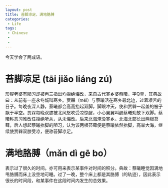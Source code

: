 ```yaml
---
layout: post
title: 苔脚凉足，满地胳膊
categories:
 - Life
tags:
 - Chinese
 - 
 - 
---
```


今天学会了两成语。

苔脚凉足 (tāi jiǎo liáng zú)
=====================

形容老婆有陋习却被再三指出均拒绝悔改，来自古代寒乡婆蔡曦，字Q草，其典故曰：从前有一座永冬城叫寒乡。贾槑（méi）与蔡曦活在寒乡最北边，过着艰苦的日子。每晚夜深人静，蔡曦都会高高抬起双脚，脚跟冲天，使和贾槑一起盖的被子飘于半空。贾槑每晚双膝被北风怒吹受凉惊醒，小心翼翼叫醒蔡曦劝放下双脚。蔡曦称恶习难改任拒绝听从，从未悔改。后来北海淹没寒乡。北海北部长出两根苔藓，后人想起蔡曦抬脚的陋习，认为该两根苔藓便是蔡曦依然抬脚，高举大海，继续使贾槑双膝受凉，便称苔脚凉足。


满地胳膊（mǎn dì gē bo）
=====================

表示过了很久的时间。亦可用来表示某事件对时间的积分。典故：蔡曦睡觉因满地甩胳膊而床上没空地可睡。过了一晚，整个床上都是其胳膊（的轨迹），因此表示很长的时间段，和某事件在这段时间内发生的总效果。

